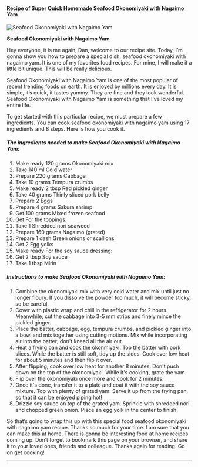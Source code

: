             

#### Recipe of Super Quick Homemade Seafood Okonomiyaki with Nagaimo Yam

![Seafood Okonomiyaki with Nagaimo Yam](https://img-global.cpcdn.com/recipes/6134894972370944/751x532cq70/seafood-okonomiyaki-with-nagaimo-yam-recipe-main-photo.jpg)

**Seafood Okonomiyaki with Nagaimo Yam**

Hey everyone, it is me again, Dan, welcome to our recipe site. Today, I’m gonna show you how to prepare a special dish, seafood okonomiyaki with nagaimo yam. It is one of my favorites food recipes. For mine, I will make it a little bit unique. This will be really delicious.

Seafood Okonomiyaki with Nagaimo Yam is one of the most popular of recent trending foods on earth. It is enjoyed by millions every day. It is simple, it’s quick, it tastes yummy. They are fine and they look wonderful. Seafood Okonomiyaki with Nagaimo Yam is something that I’ve loved my entire life.

To get started with this particular recipe, we must prepare a few ingredients. You can cook seafood okonomiyaki with nagaimo yam using 17 ingredients and 8 steps. Here is how you cook it.

##### The ingredients needed to make Seafood Okonomiyaki with Nagaimo Yam:

1.  Make ready 120 grams Okonomiyaki mix
2.  Take 140 ml Cold water
3.  Prepare 220 grams Cabbage
4.  Take 10 grams Tempura crumbs
5.  Make ready 2 tbsp Red pickled ginger
6.  Take 40 grams Thinly sliced pork belly
7.  Prepare 2 Eggs
8.  Prepare 4 grams Sakura shrimp
9.  Get 100 grams Mixed frozen seafood
10.  Get For the toppings:
11.  Take 1 Shredded nori seaweed
12.  Prepare 160 grams Nagaimo (grated)
13.  Prepare 1 dash Green onions or scallions
14.  Get 2 Egg yolks
15.  Make ready For the soy sauce dressing:
16.  Get 2 tbsp Soy sauce
17.  Take 1 tbsp Mirin

##### Instructions to make Seafood Okonomiyaki with Nagaimo Yam:

1.  Combine the okonomiyaki mix with very cold water and mix until just no longer floury. If you dissolve the powder too much, it will become sticky, so be careful.
2.  Cover with plastic wrap and chill in the refrigerator for 2 hours. Meanwhile, cut the cabbage into 3-5 mm strips and finely mince the pickled ginger.
3.  Place the batter, cabbage, egg, tempura crumbs, and pickled ginger into a bowl and mix together using cutting motions. Mix while incorporating air into the batter; don't knead all the air out.
4.  Heat a frying pan and cook the okonmiyaki. Top the batter with pork slices. While the batter is still soft, tidy up the sides. Cook over low heat for about 5 minutes and then flip it over.
5.  After flipping, cook over low heat for another 8 minutes. Don't push down on the top of the okonomiyaki. While it's cooking, grate the yam.
6.  Flip over the okonomiyaki once more and cook for 2 minutes.
7.  Once it's done, transfer it to a plate and coat it with the soy sauce mixture. Top with plenty of grated yam. Serve it up from the frying pan, so that it can be enjoyed piping hot!
8.  Drizzle soy sauce on top of the grated yam. Sprinkle with shredded nori and chopped green onion. Place an egg yolk in the center to finish.

So that’s going to wrap this up with this special food seafood okonomiyaki with nagaimo yam recipe. Thanks so much for your time. I am sure that you can make this at home. There is gonna be interesting food at home recipes coming up. Don’t forget to bookmark this page on your browser, and share it to your loved ones, friends and colleague. Thanks again for reading. Go on get cooking!

* * *